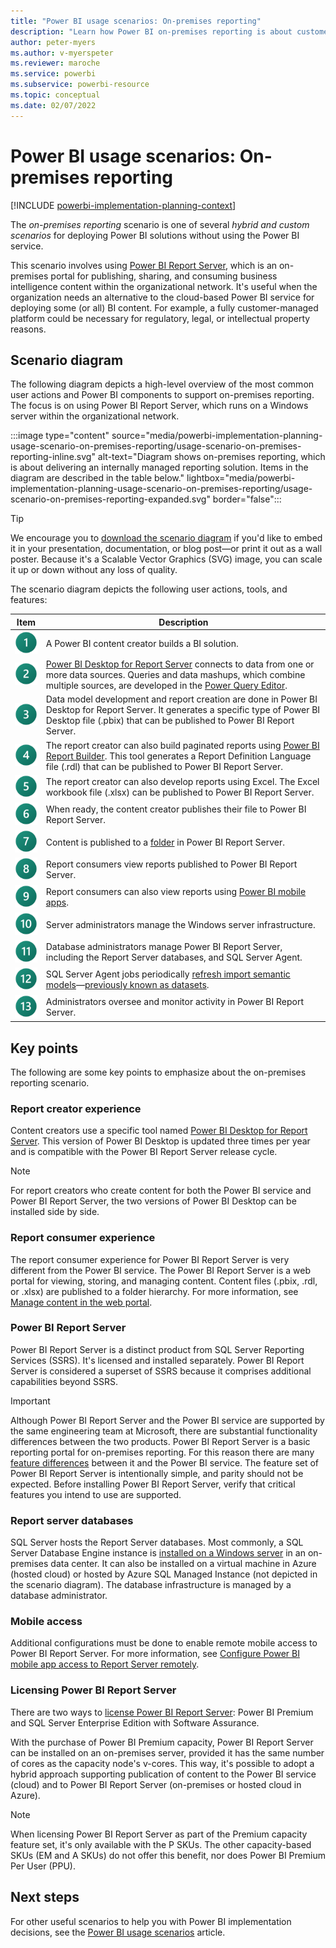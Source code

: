```yaml
---
title: "Power BI usage scenarios: On-premises reporting"
description: "Learn how Power BI on-premises reporting is about customer-managed reporting."
author: peter-myers
ms.author: v-myerspeter
ms.reviewer: maroche
ms.service: powerbi
ms.subservice: powerbi-resource
ms.topic: conceptual
ms.date: 02/07/2022
---
```


# Power BI usage scenarios: On-premises reporting

[!INCLUDE [powerbi-implementation-planning-context](includes/powerbi-implementation-planning-context.md)]

The *on-premises reporting* scenario is one of several *hybrid and custom scenarios* for deploying Power BI solutions without using the Power BI service.

This scenario involves using [Power BI Report Server](../report-server/get-started.md), which is an on-premises portal for publishing, sharing, and consuming business intelligence content within the organizational network. It's useful when the organization needs an alternative to the cloud-based Power BI service for deploying some (or all) BI content. For example, a fully customer-managed platform could be necessary for regulatory, legal, or intellectual property reasons.

## Scenario diagram

The following diagram depicts a high-level overview of the most common user actions and Power BI components to support on-premises reporting. The focus is on using Power BI Report Server, which runs on a Windows server within the organizational network.

:::image type="content" source="media/powerbi-implementation-planning-usage-scenario-on-premises-reporting/usage-scenario-on-premises-reporting-inline.svg" alt-text="Diagram shows on-premises reporting, which is about delivering an internally managed reporting solution. Items in the diagram are described in the table below." lightbox="media/powerbi-implementation-planning-usage-scenario-on-premises-reporting/usage-scenario-on-premises-reporting-expanded.svg" border="false":::

> [!TIP]
> We encourage you to [download the scenario diagram](powerbi-implementation-planning-usage-scenario-diagrams.md#on-premises-reporting) if you'd like to embed it in your presentation, documentation, or blog post—or print it out as a wall poster. Because it's a Scalable Vector Graphics (SVG) image, you can scale it up or down without any loss of quality.

The scenario diagram depicts the following user actions, tools, and features:

| **Item** | **Description** |
| --- | --- |
| ![Item 1.](media/common/legend-number-01-fabric.svg) | A Power BI content creator builds a BI solution. |
| ![Item 2.](media/common/legend-number-02-fabric.svg) | [Power BI Desktop for Report Server](../report-server/install-powerbi-desktop.md) connects to data from one or more data sources. Queries and data mashups, which combine multiple sources, are developed in the [Power Query Editor](/power-query/power-query-what-is-power-query). |
| ![Item 3.](media/common/legend-number-03-fabric.svg) | Data model development and report creation are done in Power BI Desktop for Report Server. It generates a specific type of Power BI Desktop file (.pbix) that can be published to Power BI Report Server. |
| ![Item 4.](media/common/legend-number-04-fabric.svg) | The report creator can also build paginated reports using [Power BI Report Builder](../paginated-reports/report-builder-power-bi.md). This tool generates a Report Definition Language file (.rdl) that can be published to Power BI Report Server. |
| ![Item 5.](media/common/legend-number-05-fabric.svg) | The report creator can also develop reports using Excel. The Excel workbook file (.xlsx) can be published to Power BI Report Server. |
| ![Item 6.](media/common/legend-number-06-fabric.svg) | When ready, the content creator publishes their file to Power BI Report Server. |
| ![Item 7.](media/common/legend-number-07-fabric.svg) | Content is published to a [folder](../report-server/getting-around.md) in Power BI Report Server. |
| ![Item 8.](media/common/legend-number-08-fabric.svg) | Report consumers view reports published to Power BI Report Server. |
| ![Item 9.](media/common/legend-number-09-fabric.svg) | Report consumers can also view reports using [Power BI mobile apps](../consumer/mobile/mobile-apps-for-mobile-devices.md). |
| ![Item 10.](media/common/legend-number-10-fabric.svg) | Server administrators manage the Windows server infrastructure. |
| ![Item 11.](media/common/legend-number-11-fabric.svg) | Database administrators manage Power BI Report Server, including the Report Server databases, and SQL Server Agent. |
| ![Item 12.](media/common/legend-number-12-fabric.svg) | SQL Server Agent jobs periodically [refresh import semantic models](../report-server/configure-scheduled-refresh.md)—[previously known as datasets](../connect-data/service-datasets-rename.md). |
| ![Item 13.](media/common/legend-number-13-fabric.svg) | Administrators oversee and monitor activity in Power BI Report Server. |

## Key points

The following are some key points to emphasize about the on-premises reporting scenario.

### Report creator experience

Content creators use a specific tool named [Power BI Desktop for Report Server](https://powerbi.microsoft.com/report-server/). This version of Power BI Desktop is updated three times per year and is compatible with the Power BI Report Server release cycle.

> [!NOTE]
> For report creators who create content for both the Power BI service and Power BI Report Server, the two versions of Power BI Desktop can be installed side by side.

### Report consumer experience

The report consumer experience for Power BI Report Server is very different from the Power BI service. The Power BI Report Server is a web portal for viewing, storing, and managing content. Content files (.pbix, .rdl, or .xlsx) are published to a folder hierarchy. For more information, see [Manage content in the web portal](../report-server/getting-around.md).

### Power BI Report Server

Power BI Report Server is a distinct product from SQL Server Reporting Services (SSRS). It's licensed and installed separately. Power BI Report Server is considered a superset of SSRS because it comprises additional capabilities beyond SSRS.

> [!IMPORTANT]
> Although Power BI Report Server and the Power BI service are supported by the same engineering team at Microsoft, there are substantial functionality differences between the two products. Power BI Report Server is a basic reporting portal for on-premises reporting. For this reason there are many [feature differences](../report-server/compare-report-server-service.md) between it and the Power BI service. The feature set of Power BI Report Server is intentionally simple, and parity should not be expected. Before installing Power BI Report Server, verify that critical features you intend to use are supported.

### Report server databases

SQL Server hosts the Report Server databases. Most commonly, a SQL Server Database Engine instance is [installed on a Windows server](../report-server/system-requirements.md#database-server-version-requirements) in an on-premises data center. It can also be installed on a virtual machine in Azure (hosted cloud) or hosted by Azure SQL Managed Instance (not depicted in the scenario diagram). The database infrastructure is managed by a database administrator.

### Mobile access

Additional configurations must be done to enable remote mobile access to Power BI Report Server. For more information, see [Configure Power BI mobile app access to Report Server remotely](../report-server/configure-powerbi-mobile-apps-remote.md).

### Licensing Power BI Report Server

There are two ways to [license Power BI Report Server](../report-server/get-started.md#licensing-power-bi-report-server): Power BI Premium and SQL Server Enterprise Edition with Software Assurance.

With the purchase of Power BI Premium capacity, Power BI Report Server can be installed on an on-premises server, provided it has the same number of cores as the capacity node's v-cores. This way, it's possible to adopt a hybrid approach supporting publication of content to the Power BI service (cloud) and to Power BI Report Server (on-premises or hosted cloud in Azure).

> [!NOTE]
> When licensing Power BI Report Server as part of the Premium capacity feature set, it's only available with the P SKUs. The other capacity-based SKUs (EM and A SKUs) do not offer this benefit, nor does Power BI Premium Per User (PPU).

## Next steps

For other useful scenarios to help you with Power BI implementation decisions, see the [Power BI usage scenarios](powerbi-implementation-planning-usage-scenario-overview.md) article.
